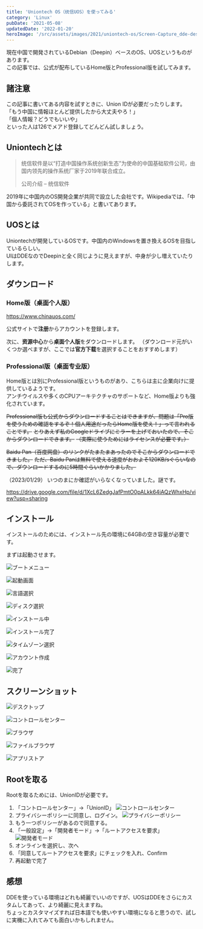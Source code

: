 ```yaml
---
title: 'Uniontech OS（统信UOS）を使ってみる'
category: 'Linux'
pubDate: '2021-05-08'
updatedDate: '2022-01-20'
heroImage: '/src/assets/images/2021/uniontech-os/Screen-Capture_dde-desktop_20210508151556.png'
---
```


現在中国で開発されているDebian（Deepin）ベースのOS、UOSというものがあります。  
この記事では、公式が配布しているHome版とProfessional版を試してみます。

## 諸注意

この記事に書いてある内容を試すときに、Union IDが必要だったりします。  
「もう中国に情報ほとんど提供したから大丈夫やろ！」  
「個人情報？どうでもいいや」  
といった人は126でメアド登録してどんどん試しましょう。

## Uniontechとは

> 统信软件是以“打造中国操作系统创新生态”为使命的中国基础软件公司，由国内领先的操作系统厂家于2019年联合成立。
>
> 公司介绍 – 统信软件

2019年に中国内のOS開発企業が共同で設立した会社です。Wikipediaでは、「中国から委託されてOSを作っている」と書いてあります。

## UOSとは

Uniontechが開発しているOSです。中国内のWindowsを置き換えるOSを目指しているらしい。  
UIはDDEなのでDeepinと全く同じように見えますが、中身が少し増えていたりします。

## ダウンロード

### Home版（桌面个人版）

https://www.chinauos.com/

公式サイトで**注册**からアカウントを登録します。

次に、**资源中心**から**桌面个人版**をダウンロードします。
（ダウンロード元がいくつか選べますが、ここでは**官方下载**を選択することをおすすめします）

### Professional版（桌面专业版）

Home版とは別にProfessional版というものがあり、こちらは主に企業向けに提供しているようです。  
アンチウイルスや多くのCPUアーキテクチャのサポートなど、Home版よりも強化されています。

~~Professional版も公式からダウンロードすることはできますが、問題は「Pro版を使うための確認をするぞ！個人用途だったらHome版を使え！」って言われることです。~~
~~とりあえず私のGoogleドライブにミラーを上げておいたので、そこからダウンロードできます。~~
~~（実際に使うためにはライセンスが必要です。）~~

~~Baidu Pan（百度网盘）のリンクがたまたまあったのでそこからダウンロードできました。~~
~~ただ、Baidu Panは無料で使える速度がおおよそ120KB/sぐらいなので、ダウンロードするのに5時間ぐらいかかりました。~~

（2023/01/29）
いつのまにか確認がいらなくなっていました。謎です。

https://drive.google.com/file/d/1XcL6ZedgJafPmtO0pALkk64iAQzWhxHp/view?usp=sharing

## インストール

インストールのためには、インストール先の環境に64GBの空き容量が必要です。

まずは起動させます。

![ブートメニュー](../../../assets/images/2021/uniontech-os/uins1.jpg)

![起動画面](../../../assets/images/2021/uniontech-os/uins2.jpg)

![言語選択](../../../assets/images/2021/uniontech-os/uins3.jpg)

![ディスク選択](../../../assets/images/2021/uniontech-os/uins4.jpg)

![インストール中](../../../assets/images/2021/uniontech-os/uins5.jpg)

![インストール完了](../../../assets/images/2021/uniontech-os/uins6.jpg)

![タイムゾーン選択](../../../assets/images/2021/uniontech-os/uins7.jpg)

![アカウント作成](../../../assets/images/2021/uniontech-os/uins8.jpg)

![完了](../../../assets/images/2021/uniontech-os/uins9.jpg)

## スクリーンショット

![デスクトップ](../../../assets/images/2021/uniontech-os/Screen-Capture_dde-desktop_20210508151556.png)

![コントロールセンター](../../../assets/images/2021/uniontech-os/Screen-Capture_20210508152131.png)

![ブラウザ](../../../assets/images/2021/uniontech-os/Screen-Capture_20210508154053.png)

![ファイルブラウザ](../../../assets/images/2021/uniontech-os/Screen-Capture_20210508154442.png)

![アプリストア](../../../assets/images/2021/uniontech-os/Screen-Capture_20210508154848.png)

## Rootを取る

Rootを取るためには、UnionIDが必要です。

1. 「コントロールセンター」→「UnionID」
![コントロールセンター](../../../assets/images/2021/uniontech-os/uroot1.png)
2. プライバシーポリシーに同意し、ログイン。
![プライバシーポリシー](../../../assets/images/2021/uniontech-os/uroot2.png)
3. もう一つポリシーがあるので同意する。
4. 「一般設定」→「開発者モード」→「ルートアクセスを要求」
![開発者モード](../../../assets/images/2021/uniontech-os/uroot4.png)
5. オンラインを選択し、次へ
6. 「同意してルートアクセスを要求」にチェックを入れ、Confirm
7. 再起動で完了

## 感想

DDEを使っている環境はどれも綺麗でいいのですが、UOSはDDEをさらにカスタムしてあって、より綺麗に見えますね。  
ちょっとカスタマイズすれば日本語でも使いやすい環境になると思うので、試しに実機に入れてみても面白いかもしれません。
